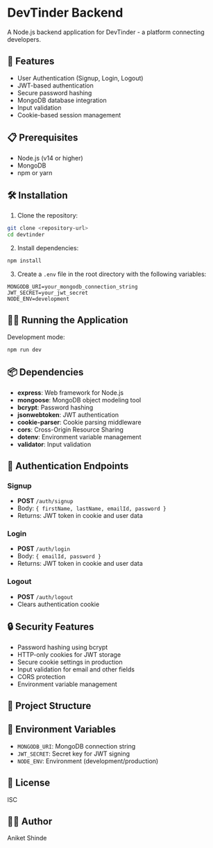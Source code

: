 # DevTinder Backend

A Node.js backend application for DevTinder - a platform connecting developers.

## 🚀 Features

-   User Authentication (Signup, Login, Logout)
-   JWT-based authentication
-   Secure password hashing
-   MongoDB database integration
-   Input validation
-   Cookie-based session management

## 📋 Prerequisites

-   Node.js (v14 or higher)
-   MongoDB
-   npm or yarn

## 🛠️ Installation

1. Clone the repository:

```bash
git clone <repository-url>
cd devtinder
```

2. Install dependencies:

```bash
npm install
```

3. Create a `.env` file in the root directory with the following variables:

```env
MONGODB_URI=your_mongodb_connection_string
JWT_SECRET=your_jwt_secret
NODE_ENV=development
```

## 🏃‍♂️ Running the Application

Development mode:

```bash
npm run dev
```

## 📦 Dependencies

-   **express**: Web framework for Node.js
-   **mongoose**: MongoDB object modeling tool
-   **bcrypt**: Password hashing
-   **jsonwebtoken**: JWT authentication
-   **cookie-parser**: Cookie parsing middleware
-   **cors**: Cross-Origin Resource Sharing
-   **dotenv**: Environment variable management
-   **validator**: Input validation

## 🔐 Authentication Endpoints

### Signup

-   **POST** `/auth/signup`
-   Body: `{ firstName, lastName, emailId, password }`
-   Returns: JWT token in cookie and user data

### Login

-   **POST** `/auth/login`
-   Body: `{ emailId, password }`
-   Returns: JWT token in cookie and user data

### Logout

-   **POST** `/auth/logout`
-   Clears authentication cookie

## 🔒 Security Features

-   Password hashing using bcrypt
-   HTTP-only cookies for JWT storage
-   Secure cookie settings in production
-   Input validation for email and other fields
-   CORS protection
-   Environment variable management

## 📁 Project Structure

## 🔧 Environment Variables

-   `MONGODB_URI`: MongoDB connection string
-   `JWT_SECRET`: Secret key for JWT signing
-   `NODE_ENV`: Environment (development/production)

## 📝 License

ISC

## 👨‍💻 Author

Aniket Shinde
